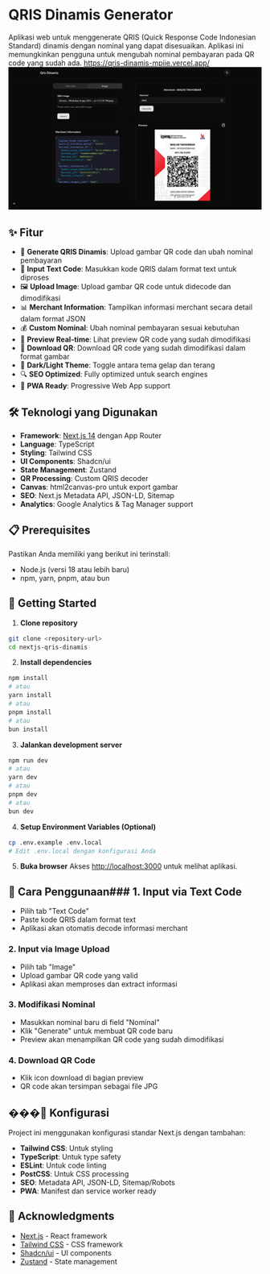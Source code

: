 # QRIS Dinamis Generator

Aplikasi web untuk menggenerate QRIS (Quick Response Code Indonesian Standard) dinamis dengan nominal yang dapat disesuaikan. Aplikasi ini memungkinkan pengguna untuk mengubah nominal pembayaran pada QR code yang sudah ada.
https://qris-dinamis-mpiie.vercel.app/
![Preview Web](public/preview-web.png)

## ✨ Fitur

- 🔄 **Generate QRIS Dinamis**: Upload gambar QR code dan ubah nominal pembayaran
- 📝 **Input Text Code**: Masukkan kode QRIS dalam format text untuk diproses
- 🖼️ **Upload Image**: Upload gambar QR code untuk didecode dan dimodifikasi
- 📊 **Merchant Information**: Tampilkan informasi merchant secara detail dalam format JSON
- 💰 **Custom Nominal**: Ubah nominal pembayaran sesuai kebutuhan
- 📱 **Preview Real-time**: Lihat preview QR code yang sudah dimodifikasi
- 💾 **Download QR**: Download QR code yang sudah dimodifikasi dalam format gambar
- 🌙 **Dark/Light Theme**: Toggle antara tema gelap dan terang
- 🔍 **SEO Optimized**: Fully optimized untuk search engines
- 📱 **PWA Ready**: Progressive Web App support

## 🛠️ Teknologi yang Digunakan

- **Framework**: [Next.js 14](https://nextjs.org) dengan App Router
- **Language**: TypeScript
- **Styling**: Tailwind CSS
- **UI Components**: Shadcn/ui
- **State Management**: Zustand
- **QR Processing**: Custom QRIS decoder
- **Canvas**: html2canvas-pro untuk export gambar
- **SEO**: Next.js Metadata API, JSON-LD, Sitemap
- **Analytics**: Google Analytics & Tag Manager support

## 📋 Prerequisites

Pastikan Anda memiliki yang berikut ini terinstall:

- Node.js (versi 18 atau lebih baru)
- npm, yarn, pnpm, atau bun

## 🚀 Getting Started

1. **Clone repository**

```bash
git clone <repository-url>
cd nextjs-qris-dinamis
```

2. **Install dependencies**

```bash
npm install
# atau
yarn install
# atau
pnpm install
# atau
bun install
```

3. **Jalankan development server**

```bash
npm run dev
# atau
yarn dev
# atau
pnpm dev
# atau
bun dev
```

4. **Setup Environment Variables (Optional)**

```bash
cp .env.example .env.local
# Edit .env.local dengan konfigurasi Anda
```

5. **Buka browser**
   Akses [http://localhost:3000](http://localhost:3000) untuk melihat aplikasi.

## 📖 Cara Penggunaan### 1. Input via Text Code

- Pilih tab "Text Code"
- Paste kode QRIS dalam format text
- Aplikasi akan otomatis decode informasi merchant

### 2. Input via Image Upload

- Pilih tab "Image"
- Upload gambar QR code yang valid
- Aplikasi akan memproses dan extract informasi

### 3. Modifikasi Nominal

- Masukkan nominal baru di field "Nominal"
- Klik "Generate" untuk membuat QR code baru
- Preview akan menampilkan QR code yang sudah dimodifikasi

### 4. Download QR Code

- Klik icon download di bagian preview
- QR code akan tersimpan sebagai file JPG

## ���🔧 Konfigurasi

Project ini menggunakan konfigurasi standar Next.js dengan tambahan:

- **Tailwind CSS**: Untuk styling
- **TypeScript**: Untuk type safety
- **ESLint**: Untuk code linting
- **PostCSS**: Untuk CSS processing
- **SEO**: Metadata API, JSON-LD, Sitemap/Robots
- **PWA**: Manifest dan service worker ready

## 🙏 Acknowledgments

- [Next.js](https://nextjs.org) - React framework
- [Tailwind CSS](https://tailwindcss.com) - CSS framework
- [Shadcn/ui](https://ui.shadcn.com) - UI components
- [Zustand](https://github.com/pmndrs/zustand) - State management
